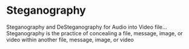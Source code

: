 # Steganography
Steganography and DeSteganography for Audio into Video file...
Steganography is the practice of concealing a file, message, image, or video within another file, message, image, or video
